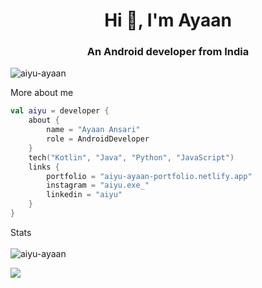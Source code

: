 <h1 align="center">Hi 👋, I'm Ayaan</h1>
<h3 align="center">An Android developer from India</h3>

<p align="left"> <img src="https://komarev.com/ghpvc/?username=aiyu-ayaan&label=Profile%20views&color=0e75b6&style=flat" alt="aiyu-ayaan" /> </p>

More about me
```kotlin
val aiyu = developer {
    about {
        name = "Ayaan Ansari"
        role = AndroidDeveloper
    }
    tech("Kotlin", "Java", "Python", "JavaScript")
    links {
        portfolio = "aiyu-ayaan-portfolio.netlify.app"
        instagram = "aiyu.exe_"
        linkedin = "aiyu"
    }
}
```

Stats
<br> <br>
<img src="https://github-readme-stats.vercel.app/api?username=aiyu-ayaan&show_icons=true" alt="aiyu-ayaan" />

<img src="https://github-readme-stats.vercel.app/api/top-langs/?username=aiyu-ayaan&show_icons=true&layout=compact&hide=css"/>
